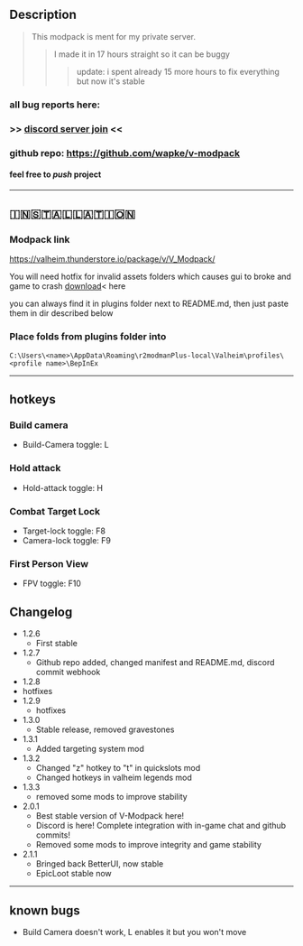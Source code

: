 
## Description
 > This modpack is ment for my private server.
 > > I made it in 17 hours straight so it can be buggy
 > > > update: i spent already 15 more hours to fix everything but now it's stable
### all bug reports here:
### >> [discord server join](https://discord.gg/rmvnTXrPv6) <<
### github repo: https://github.com/wapke/v-modpack
#### feel free to *push* project
---
## 🇮‌🇳‌🇸‌🇹‌🇦‌🇱‌🇱‌🇦‌🇹‌🇮‌🇴🇳‌
### Modpack link
https://valheim.thunderstore.io/package/v/V_Modpack/


You will need hotfix for invalid assets folders which causes gui to broke and game to crash [download](https://drive.google.com/file/d/136tlHeG-_3lBUA8FFVjAWX3-t6mOrPnH/view)< here

you can always find it in plugins folder next to README.md, then just paste them in dir described below

### Place folds from plugins folder into 
```C:\Users\<name>\AppData\Roaming\r2modmanPlus-local\Valheim\profiles\<profile name>\BepInEx```

-----
## hotkeys
### Build camera 
* Build-Camera toggle: L

### Hold attack
* Hold-attack toggle: H

### Combat Target Lock
* Target-lock toggle: F8
* Camera-lock toggle: F9

### First Person View
* FPV toggle: F10

## Changelog

- 1.2.6 
  - First stable
- 1.2.7 
  - Github repo added, changed manifest and README.md, discord commit webhook
 - 1.2.8 
  - hotfixes
- 1.2.9 
  - hotfixes
- 1.3.0
  - Stable release, removed gravestones
- 1.3.1
  - Added targeting system mod
- 1.3.2
  - Changed "z" hotkey to "t" in quickslots mod
  - Changed hotkeys in valheim legends mod
- 1.3.3
  - removed some mods to improve stability
- 2.0.1 
  - Best stable version of V-Modpack here!
  - Discord is here! Complete integration with in-game chat and github commits!
  - Removed some mods to improve integrity and game stability
- 2.1.1
  - Bringed back BetterUI, now stable
  - EpicLoot stable now
-----

## known bugs

- Build Camera doesn't work, L enables it but you won't move
